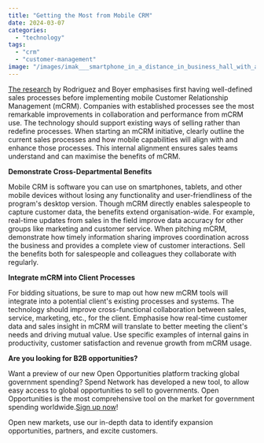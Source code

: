 ```yaml
---
title: "Getting the Most from Mobile CRM"
date: 2024-03-07
categories: 
  - "technology"
tags: 
  - "crm"
  - "customer-management"
image: "/images/imak___smartphone_in_a_distance_in_business_hall_with_a_green_p_5077fdfb-df77-4ee8-83ad-5dffa13cd420.png"
---
```


[The research](https://link.springer.com/article/10.1057/s41270-020-00087-3) by Rodriguez and Boyer emphasises first having well-defined sales processes before implementing mobile Customer Relationship Management (mCRM). Companies with established processes see the most remarkable improvements in collaboration and performance from mCRM use. The technology should support existing ways of selling rather than redefine processes. When starting an mCRM initiative, clearly outline the current sales processes and how mobile capabilities will align with and enhance those processes. This internal alignment ensures sales teams understand and can maximise the benefits of mCRM.

**Demonstrate Cross-Departmental Benefits**

Mobile CRM is software you can use on smartphones, tablets, and other mobile devices without losing any functionality and user-friendliness of the program's desktop version. Though mCRM directly enables salespeople to capture customer data, the benefits extend organisation-wide. For example, real-time updates from sales in the field improve data accuracy for other groups like marketing and customer service. When pitching mCRM, demonstrate how timely information sharing improves coordination across the business and provides a complete view of customer interactions. Sell the benefits both for salespeople and colleagues they collaborate with regularly.

**Integrate mCRM into Client Processes**

For bidding situations, be sure to map out how new mCRM tools will integrate into a potential client's existing processes and systems. The technology should improve cross-functional collaboration between sales, service, marketing, etc., for the client. Emphasise how real-time customer data and sales insight in mCRM will translate to better meeting the client's needs and driving mutual value. Use specific examples of internal gains in productivity, customer satisfaction and revenue growth from mCRM usage.

**Are you looking for B2B opportunities?**

Want a preview of our new Open Opportunities platform tracking global government spending? Spend Network has developed a new tool, to allow easy access to global opportunities to sell to governments. Open Opportunities is the most comprehensive tool on the market for government spending worldwide.[Sign up now](https://www.openopportunities.co/early-access/)!

Open new markets, use our in-depth data to identify expansion opportunities, partners, and excite customers.
